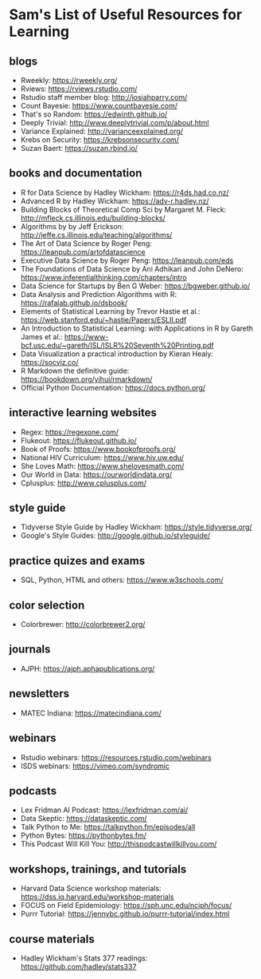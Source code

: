 # Sam's List of Useful Resources for Learning

## blogs
* Rweekly: https://rweekly.org/
* Rviews: https://rviews.rstudio.com/
* Rstudio staff member blog: http://josiahparry.com/
* Count Bayesie: https://www.countbayesie.com/
* That's so Random: https://edwinth.github.io/
* Deeply Trivial: http://www.deeplytrivial.com/p/about.html
* Variance Explained: http://varianceexplained.org/
* Krebs on Security: https://krebsonsecurity.com/
* Suzan Baert: https://suzan.rbind.io/

## books and documentation
* R for Data Science by Hadley Wickham: https://r4ds.had.co.nz/
* Advanced R by Hadley Wickham: https://adv-r.hadley.nz/
* Building Blocks of Theoretical Comp Sci by Margaret M. Fleck: http://mfleck.cs.illinois.edu/building-blocks/
* Algorithms by by Jeff Erickson: http://jeffe.cs.illinois.edu/teaching/algorithms/
* The Art of Data Science by Roger Peng: https://leanpub.com/artofdatascience
* Executive Data Science by Roger Peng: https://leanpub.com/eds
* The Foundations of Data Science by Ani Adhikari and John DeNero: https://www.inferentialthinking.com/chapters/intro
* Data Science for Startups by Ben G Weber: https://bgweber.github.io/
* Data Analysis and Prediction Algorithms with R: https://rafalab.github.io/dsbook/
* Elements of Statistical Learning by Trevor Hastie et al.: https://web.stanford.edu/~hastie/Papers/ESLII.pdf
* An Introduction to Statistical Learning: with Applications in R by Gareth James et al.: https://www-bcf.usc.edu/~gareth/ISL/ISLR%20Seventh%20Printing.pdf
* Data Visualization a practical introduction by Kieran Healy: https://socviz.co/
* R Markdown the definitive guide: https://bookdown.org/yihui/rmarkdown/
* Official Python Documentation: https://docs.python.org/

## interactive learning websites
* Regex: https://regexone.com/
* Flukeout: https://flukeout.github.io/
* Book of Proofs: https://www.bookofproofs.org/
* National HIV Curriculum: https://www.hiv.uw.edu/
* She Loves Math: https://www.shelovesmath.com/ 
* Our World in Data: https://ourworldindata.org/
* Cplusplus: http://www.cplusplus.com/

## style guide
* Tidyverse Style Guide by Hadley Wickham: https://style.tidyverse.org/
* Google's Style Guides: http://google.github.io/styleguide/

## practice quizes and exams
* SQL, Python, HTML and others: https://www.w3schools.com/

## color selection 
* Colorbrewer: http://colorbrewer2.org/

## journals
* AJPH: https://ajph.aphapublications.org/

## newsletters
* MATEC Indiana: https://matecindiana.com/

## webinars
* Rstudio webinars: https://resources.rstudio.com/webinars
* ISDS webinars: https://vimeo.com/syndromic

## podcasts
* Lex Fridman AI Podcast: https://lexfridman.com/ai/
* Data Skeptic: https://dataskeptic.com/
* Talk Python to Me: https://talkpython.fm/episodes/all
* Python Bytes: https://pythonbytes.fm/
* This Podcast Will Kill You: http://thispodcastwillkillyou.com/

## workshops, trainings, and tutorials
* Harvard Data Science workshop materials: https://dss.iq.harvard.edu/workshop-materials
* FOCUS on Field Epidemiology: https://sph.unc.edu/nciph/focus/ 
* Purrr Tutorial: https://jennybc.github.io/purrr-tutorial/index.html 

## course materials
* Hadley Wickham's Stats 377 readings: https://github.com/hadley/stats337 
